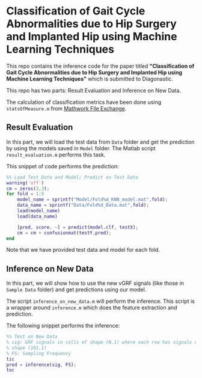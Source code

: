 # Classification of Gait Cycle Abnormalities due to Hip Surgery and Implanted Hip using Machine Learning Techniques

This repo contains the inference code for the paper titled **"Classification of Gait Cycle Abnormalities due to Hip Surgery and Implanted Hip using Machine Learning Techniques"** which is submitted to Diagonastic.

This repo has two parts: Result Evaluation and Inference on New Data.

The calculation of classification metrics have been done using `statsOfMeasure.m` from [Mathwork File Exchange](https://www.mathworks.com/matlabcentral/fileexchange/86158-precision-specificity-sensitivity-accuracy-f1-score).

## Result Evaluation

In this part, we will load the test data from `Data` folder and get the prediction by using the models saved in `Model` folder. The Matlab script `result_evaluation.m` performs this task.

This snippet of code performs the prediction:

```Matlab
%% Load Test Data and Model; Predict on Test Data
warning('off')
cm = zeros(3,3);
for fold = 1:5
    model_name = sprintf("Model/Fold%d_KNN_model.mat",fold);
    data_name = sprintf("Data/Fold%d_Data.mat",fold);
    load(model_name)
    load(data_name)

    [pred, score, ~] = predict(model.clf, testX);
    cm = cm + confusionmat(testY,pred);
end
```

Note that we have provided test data and model for each fold.

## Inference on New Data

In this part, we will show how to use the new vGRF signals (like those in `Sample Data` folder) and get predictions using our model.

The script `inference_on_new_data.m` will perform the inference. This script is a wrapper around `inference.m` which does the feature extraction and prediction.

The following snippet performs the inference:

```Matlab
%% Test on New Data
% sig: GRF signals in cells of shape (N,1) where each row has signals of
% shape (101,1)
% FS: Sampling Frequency
tic
pred = inference(sig, FS);
toc
```
